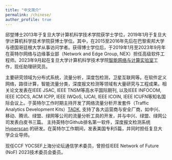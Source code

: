 ```yaml
---
title: "中文简介"
permalink: /chinese/
author_profile: true
---
```


邱堃博士2013年于复旦大学计算机科学技术学院获学士学位，2019年1月于复旦大学计算机科学技术学院获博士学位。其中，在2015至2016年先后在巴黎索邦大学与德国哥廷根大学从事访问学者。获得博士学位后，于2019年1月至2023年9月年在英特尔网络与边缘事业部（Network and Edge Group, NEX）担任高级软件工程师。2023年9月起在复旦大学计算机科学技术学院[智能网络与计算实验室](https://inc.fudan.edu.cn/main.htm)工作，现任助理研究员。

主要研究领域为分布式系统，流量分析，深度包检测，卫星互联网等。在软件定义网络，路径计算，智能流量分类，深度报文检测等领域有大量研究与工程成果。相关论文发表在IEEE JSAC, IEEE TNSM等高水平国际期刊, 以及IEEE INFOCOM, IEEE ICDCS, ACM ICPP, IEEE IWQoS, IJCAI, IEEE ICOIN, IEEE ICUFN等知名国际会议上。于英特尔工作时期主持开发了网络流量分析开发套件（Traffic Analytics Development Kits）[TADK](https://hub.docker.com/r/intel/tadk-waf), 支持了各大运营商与安全厂商，如中兴、移动、腾讯、绿盟、绿网等公司的流量分析工具的开发，并与中兴、绿盟、绿网公司发表白皮书三篇。 主持英特尔Github排名第一软件，深度报文检测系统 [Hyperscan](https://github.com/intel/hyperscan) 的研发。在英特尔工作期间，发表美国专利5篇，并同时担任复旦大学企业导师。

现任CCF YOCSEF上海分论坛通信学术委员，曾担任IEEE Network of Future (NoF) 2023技术委员会委员。
